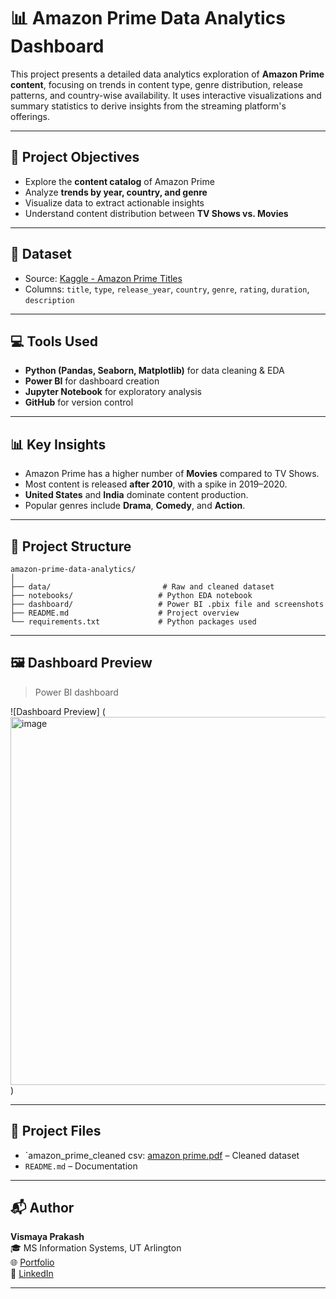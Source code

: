 # 📊 Amazon Prime Data Analytics Dashboard

This project presents a detailed data analytics exploration of **Amazon Prime content**, focusing on trends in content type, genre distribution, release patterns, and country-wise availability. It uses interactive visualizations and summary statistics to derive insights from the streaming platform's offerings.

---

## 📌 Project Objectives

- Explore the **content catalog** of Amazon Prime
- Analyze **trends by year, country, and genre**
- Visualize data to extract actionable insights
- Understand content distribution between **TV Shows vs. Movies**

---

## 🧾 Dataset

- Source: [Kaggle - Amazon Prime Titles](https://www.kaggle.com/datasets/shivamb/amazon-prime-movies-and-tv-shows)
- Columns: `title`, `type`, `release_year`, `country`, `genre`, `rating`, `duration`, `description`

---

## 💻 Tools Used

- **Python (Pandas, Seaborn, Matplotlib)** for data cleaning & EDA
- **Power BI** for dashboard creation
- **Jupyter Notebook** for exploratory analysis
- **GitHub** for version control

---

## 📊 Key Insights

- Amazon Prime has a higher number of **Movies** compared to TV Shows.
- Most content is released **after 2010**, with a spike in 2019–2020.
- **United States** and **India** dominate content production.
- Popular genres include **Drama**, **Comedy**, and **Action**.

---

## 📂 Project Structure

```
amazon-prime-data-analytics/
│
├── data/                         # Raw and cleaned dataset
├── notebooks/                   # Python EDA notebook
├── dashboard/                   # Power BI .pbix file and screenshots
├── README.md                    # Project overview
└── requirements.txt             # Python packages used
```

---

## 🖼️ Dashboard Preview

> Power BI dashboard 

![Dashboard Preview]
(<img width="589" alt="image" src="https://github.com/user-attachments/assets/0431842e-3f2b-4339-8fd7-ebc4e66fdcc8" />
)

---

## 📄 Project Files

- `amazon_prime_cleaned csv: [amazon prime.pdf](https://github.com/user-attachments/files/20843991/amazon.prime.pdf) – Cleaned dataset
- `README.md` – Documentation



---

## 📬 Author

**Vismaya Prakash**  
🎓 MS Information Systems, UT Arlington  
🌐 [Portfolio](https://vismayap98.github.io)  
🔗 [LinkedIn](https://linkedin.com/in/your-link)

---
